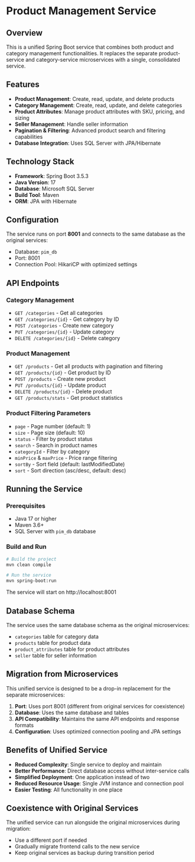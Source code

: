 # Product Management Service

## Overview
This is a unified Spring Boot service that combines both product and category management functionalities. It replaces the separate product-service and category-service microservices with a single, consolidated service.

## Features
- **Product Management**: Create, read, update, and delete products
- **Category Management**: Create, read, update, and delete categories
- **Product Attributes**: Manage product attributes with SKU, pricing, and sizing
- **Seller Management**: Handle seller information
- **Pagination & Filtering**: Advanced product search and filtering capabilities
- **Database Integration**: Uses SQL Server with JPA/Hibernate

## Technology Stack
- **Framework**: Spring Boot 3.5.3
- **Java Version**: 17
- **Database**: Microsoft SQL Server
- **Build Tool**: Maven
- **ORM**: JPA with Hibernate

## Configuration
The service runs on port **8001** and connects to the same database as the original services:
- Database: `pim_db`
- Port: 8001
- Connection Pool: HikariCP with optimized settings

## API Endpoints

### Category Management
- `GET /categories` - Get all categories
- `GET /categories/{id}` - Get category by ID
- `POST /categories` - Create new category
- `PUT /categories/{id}` - Update category
- `DELETE /categories/{id}` - Delete category

### Product Management
- `GET /products` - Get all products with pagination and filtering
- `GET /products/{id}` - Get product by ID
- `POST /products` - Create new product
- `PUT /products/{id}` - Update product
- `DELETE /products/{id}` - Delete product
- `GET /products/stats` - Get product statistics

### Product Filtering Parameters
- `page` - Page number (default: 1)
- `size` - Page size (default: 10)
- `status` - Filter by product status
- `search` - Search in product names
- `categoryId` - Filter by category
- `minPrice` & `maxPrice` - Price range filtering
- `sortBy` - Sort field (default: lastModifiedDate)
- `sort` - Sort direction (asc/desc, default: desc)

## Running the Service

### Prerequisites
- Java 17 or higher
- Maven 3.6+
- SQL Server with `pim_db` database

### Build and Run
```bash
# Build the project
mvn clean compile

# Run the service
mvn spring-boot:run
```

The service will start on http://localhost:8001

## Database Schema
The service uses the same database schema as the original microservices:
- `categories` table for category data
- `products` table for product data
- `product_attributes` table for product attributes
- `seller` table for seller information

## Migration from Microservices
This unified service is designed to be a drop-in replacement for the separate microservices:

1. **Port**: Uses port 8001 (different from original services for coexistence)
2. **Database**: Uses the same database and tables
3. **API Compatibility**: Maintains the same API endpoints and response formats
4. **Configuration**: Uses optimized connection pooling and JPA settings

## Benefits of Unified Service
- **Reduced Complexity**: Single service to deploy and maintain
- **Better Performance**: Direct database access without inter-service calls
- **Simplified Deployment**: One application instead of two
- **Reduced Resource Usage**: Single JVM instance and connection pool
- **Easier Testing**: All functionality in one place

## Coexistence with Original Services
The unified service can run alongside the original microservices during migration:
- Use a different port if needed
- Gradually migrate frontend calls to the new service
- Keep original services as backup during transition period
